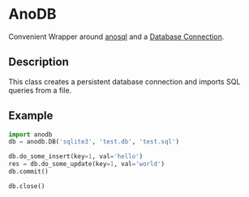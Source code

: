 # AnoDB

Convenient Wrapper around [anosql](https://github.com/honza/anosql)
and a [Database Connection](https://www.python.org/dev/peps/pep-0249).

## Description

This class creates a persistent database connection and imports
SQL queries from a file.

## Example

```Python
import anodb
db = anodb.DB('sqlite3', 'test.db', 'test.sql')

db.do_some_insert(key=1, val='hello')
res = db.do_some_update(key=1, val='world')
db.commit()

db.close()
```
